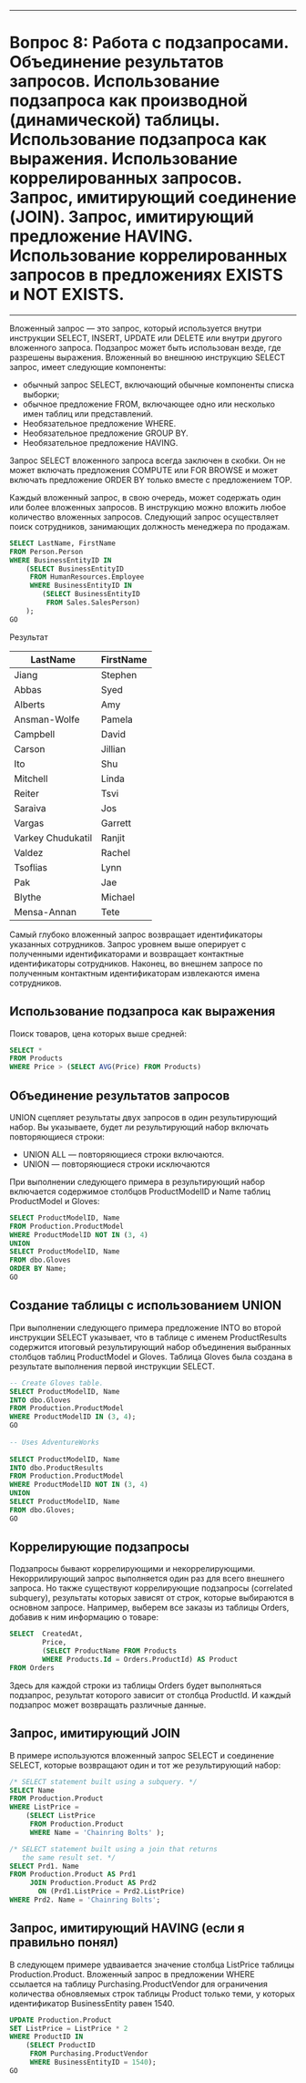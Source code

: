  ___

# Вопрос 8: Работа с подзапросами. Объединение результатов запросов. Использование подзапроса как производной (динамической) таблицы. Использование подзапроса как выражения. Использование коррелированных запросов. Запрос, имитирующий соединение (JOIN). Запрос, имитирующий предложение HAVING. Использование коррелированных запросов в предложениях EXISTS и NOT EXISTS.

___

Вложенный запрос — это запрос, который используется внутри инструкции SELECT, INSERT, UPDATE или DELETE или внутри другого вложенного запроса. Подзапрос может быть использован везде, где разрешены выражения. Вложенный во внешнюю инструкцию SELECT запрос, имеет следующие компоненты:

* обычный запрос SELECT, включающий обычные компоненты списка выборки;
* обычное предложение FROM, включающее одно или несколько имен таблиц или представлений.
* Необязательное предложение WHERE.
* Необязательное предложение GROUP BY.
* Необязательное предложение HAVING.

Запрос SELECT вложенного запроса всегда заключен в скобки. Он не может включать предложения COMPUTE или FOR BROWSE и может включать предложение ORDER BY только вместе с предложением TOP.

Каждый вложенный запрос, в свою очередь, может содержать один или более вложенных запросов. В инструкцию можно вложить любое количество вложенных запросов. Следующий запрос осуществляет поиск сотрудников, занимающих должность менеджера по продажам.

```sql
SELECT LastName, FirstName
FROM Person.Person
WHERE BusinessEntityID IN
    (SELECT BusinessEntityID
     FROM HumanResources.Employee
     WHERE BusinessEntityID IN
        (SELECT BusinessEntityID
         FROM Sales.SalesPerson)
    );
GO
```

Результат

LastName                                           | FirstName
-------------------------------------------------- | -----------------------
Jiang                                              | Stephen
Abbas                                              | Syed
Alberts                                            | Amy
Ansman-Wolfe                                       | Pamela
Campbell                                           | David
Carson                                             | Jillian
Ito                                                | Shu
Mitchell                                           | Linda
Reiter                                             | Tsvi
Saraiva                                            | Jos
Vargas                                             | Garrett
Varkey Chudukatil                                  | Ranjit
Valdez                                             | Rachel
Tsoflias                                           | Lynn
Pak                                                | Jae
Blythe                                             | Michael
Mensa-Annan                                        | Tete

Самый глубоко вложенный запрос возвращает идентификаторы указанных сотрудников. Запрос уровнем выше оперирует с полученными идентификаторами и возвращает контактные идентификаторы сотрудников. Наконец, во внешнем запросе по полученным контактным идентификаторам извлекаются имена сотрудников.

## Использование подзапроса как выражения

Поиск товаров, цена которых выше средней:

```sql
SELECT *
FROM Products
WHERE Price > (SELECT AVG(Price) FROM Products)
```

## Объединение результатов запросов

UNION сцепляет результаты двух запросов в один результирующий набор. Вы указываете, будет ли результирующий набор включать повторяющиеся строки:

* UNION ALL — повторяющиеся строки включаются.
* UNION — повторяющиеся строки исключаются

При выполнении следующего примера в результирующий набор включается содержимое столбцов ProductModelID и Name таблиц ProductModel и Gloves:

```sql
SELECT ProductModelID, Name  
FROM Production.ProductModel  
WHERE ProductModelID NOT IN (3, 4)  
UNION  
SELECT ProductModelID, Name  
FROM dbo.Gloves  
ORDER BY Name;  
GO
```

## Создание таблицы с использованием UNION

При выполнении следующего примера предложение INTO во второй инструкции SELECT указывает, что в таблице с именем ProductResults содержится итоговый результирующий набор объединения выбранных столбцов таблиц ProductModel и Gloves. Таблица Gloves была создана в результате выполнения первой инструкции SELECT.

```sql
-- Create Gloves table.  
SELECT ProductModelID, Name  
INTO dbo.Gloves  
FROM Production.ProductModel  
WHERE ProductModelID IN (3, 4);  
GO  
  
-- Uses AdventureWorks  
  
SELECT ProductModelID, Name  
INTO dbo.ProductResults  
FROM Production.ProductModel  
WHERE ProductModelID NOT IN (3, 4)  
UNION  
SELECT ProductModelID, Name  
FROM dbo.Gloves;  
GO  
```

## Коррелирующие подзапросы

Подзапросы бывают коррелирующими и некоррелирующими. Некоррилирующий запрос выполняется один раз для всего внешнего запроса. Но также существуют коррелирующие подзапросы (correlated subquery), результаты которых зависят от строк, которые выбираются в основном запросе. Например, выберем все заказы из таблицы Orders, добавив к ним информацию о товаре:

```sql
SELECT  CreatedAt, 
        Price, 
        (SELECT ProductName FROM Products 
        WHERE Products.Id = Orders.ProductId) AS Product
FROM Orders
```

Здесь для каждой строки из таблицы Orders будет выполняться подзапрос, результат которого зависит от столбца ProductId. И каждый подзапрос может возвращать различные данные.

## Запрос, имитирующий JOIN

В примере используются вложенный запрос SELECT и соединение SELECT, которые возвращают один и тот же результирующий набор:

```sql
/* SELECT statement built using a subquery. */
SELECT Name
FROM Production.Product
WHERE ListPrice =
    (SELECT ListPrice
     FROM Production.Product
     WHERE Name = 'Chainring Bolts' );

/* SELECT statement built using a join that returns
   the same result set. */
SELECT Prd1. Name
FROM Production.Product AS Prd1
     JOIN Production.Product AS Prd2
       ON (Prd1.ListPrice = Prd2.ListPrice)
WHERE Prd2. Name = 'Chainring Bolts';
```

## Запрос, имитирующий HAVING (если я правильно понял)

В следующем примере удваивается значение столбца ListPrice таблицы Production.Product. Вложенный запрос в предложении WHERE ссылается на таблицу Purchasing.ProductVendor для ограничения количества обновляемых строк таблицы Product только теми, у которых идентификатор BusinessEntity равен 1540.

```sql
UPDATE Production.Product
SET ListPrice = ListPrice * 2
WHERE ProductID IN
    (SELECT ProductID 
     FROM Purchasing.ProductVendor
     WHERE BusinessEntityID = 1540);
GO
```